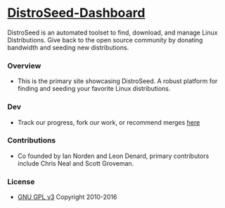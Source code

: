 # [DistroSeed-Dashboard](https://distroseed.com)
DistroSeed is an automated toolset to find, download, and manage Linux Distributions. Give back to the open source community by donating bandwidth and seeding new distributions.

### Overview ###
* This is the primary site showcasing DistroSeed. A robust platform for finding and seeding your favorite Linux distributions.

### Dev ###
* Track our progress, fork our work, or recommend merges [here](https://github.com/https://github.com/DistroSeed/DistroSeed)

### Contributions ###
* Co founded by Ian Norden and Leon Denard, primary contributors include Chris Neal and Scott Groveman.

### License ###
* [GNU GPL v3](http://www.gnu.org/licenses/gpl.html)
Copyright 2010-2016
